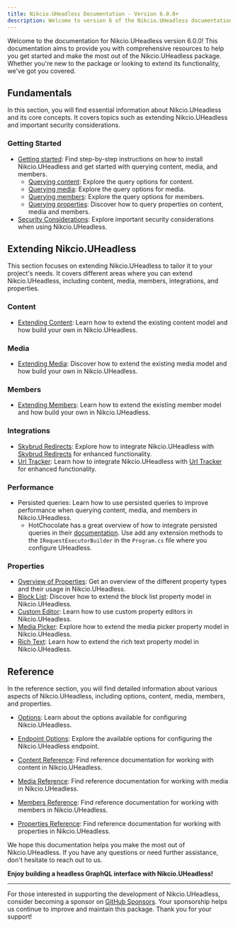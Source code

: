 ```yaml
---
title: Nikcio.UHeadless Documentation - Version 6.0.0+
description: Welcome to version 6 of the Nikcio.UHeadless documentation! This documentation aims to provide you with comprehensive resources to help you get started and make the most out of the Nikcio.UHeadless package.
---
```


Welcome to the documentation for Nikcio.UHeadless version 6.0.0! This documentation aims to provide you with comprehensive resources to help you get started and make the most out of the Nikcio.UHeadless package. Whether you're new to the package or looking to extend its functionality, we've got you covered.

## Fundamentals

In this section, you will find essential information about Nikcio.UHeadless and its core concepts. It covers topics such as extending Nikcio.UHeadless and important security considerations.

### Getting Started
- [Getting started](../fundamentals/getting-started): Find step-by-step instructions on how to install Nikcio.UHeadless and get started with querying content, media, and members.
  - [Querying content](../fundamentals/querying/content): Explore the query options for content.
  - [Querying media](../fundamentals/querying/media): Explore the query options for media.
  - [Querying members](../fundamentals/querying/members): Explore the query options for members.
  - [Querying properties](../fundamentals/querying/content): Discover how to query properties on content, media and members.
- [Security Considerations](../fundamentals/security): Explore important security considerations when using Nikcio.UHeadless.

## Extending Nikcio.UHeadless

This section focuses on extending Nikcio.UHeadless to tailor it to your project's needs. It covers different areas where you can extend Nikcio.UHeadless, including content, media, members, integrations, and properties.

### Content

- [Extending Content](../extending/content): Learn how to extend the existing content model and how build your own in Nikcio.UHeadless.

### Media

- [Extending Media](../extending/media): Discover how to extend the existing media model and how build your own in Nikcio.UHeadless.

### Members

- [Extending Members](../extending/member): Learn how to extend the existing member model and how build your own in Nikcio.UHeadless.

### Integrations

- [Skybrud Redirects](../extending/skybrud-redirects): Explore how to integrate Nikcio.UHeadless with [Skybrud Redirects](https://marketplace.umbraco.com/package/skybrud.umbraco.redirects) for enhanced functionality.
- [Url Tracker](../extending/url-tracker): Learn how to integrate Nikcio.UHeadless with [Url Tracker](https://marketplace.umbraco.com/package/urltracker) for enhanced functionality.

### Performance

- Persisted queries: Learn how to use persisted queries to improve performance when querying content, media, and members in Nikcio.UHeadless.
  - HotChocolate has a great overview of how to integrate persisted queries in their [documentation](https://chillicream.com/docs/hotchocolate/v13/performance/#persisted-queries). Use add any extension methods to the `IRequestExecutorBuilder` in the `Program.cs` file where you configure UHeadless.

### Properties

- [Overview of Properties](../extending/properties/overview): Get an overview of the different property types and their usage in Nikcio.UHeadless.
- [Block List](../extending/properties/block-list): Discover how to extend the block list property model in Nikcio.UHeadless.
- [Custom Editor](../extending/properties/custom-editor): Learn how to use custom property editors in Nikcio.UHeadless.
- [Media Picker](../extending/properties/media-picker): Explore how to extend the media picker property model in Nikcio.UHeadless.
- [Rich Text](../extending/properties/rich-text): Learn how to extend the rich text property model in Nikcio.UHeadless.

## Reference

In the reference section, you will find detailed information about various aspects of Nikcio.UHeadless, including options, content, media, members, and properties.

- [Options](../reference/options): Learn about the options available for configuring Nikcio.UHeadless.
- [Endpoint Options](../reference/endpoint-options): Explore the available options for configuring the Nikcio.UHeadless endpoint.

- [Content Reference](../reference/content): Find reference documentation for working with content in Nikcio.UHeadless.
- [Media Reference](../reference/media): Find reference documentation for working with media in Nikcio.UHeadless.
- [Members Reference](../reference/members): Find reference documentation for working with members in Nikcio.UHeadless.
- [Properties Reference](../reference/properties): Find reference documentation for working with properties in Nikcio.UHeadless.

We hope this documentation helps you make the most out of Nikcio.UHeadless. If you have any questions or need further assistance, don't hesitate to reach out to us.

**Enjoy building a headless GraphQL interface with Nikcio.UHeadless!**

---

For those interested in supporting the development of Nikcio.UHeadless, consider becoming a sponsor on [GitHub Sponsors](https://github.com/sponsors/nikcio/). Your sponsorship helps us continue to improve and maintain this package. Thank you for your support!